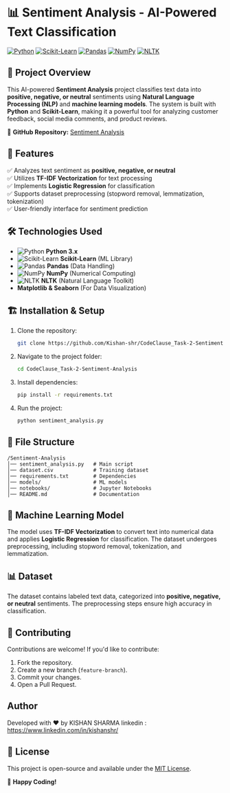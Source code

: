 # 📊 Sentiment Analysis - AI-Powered Text Classification

[![Python](https://img.shields.io/badge/Python-3.x-blue?style=for-the-badge&logo=python)](https://www.python.org/)
[![Scikit-Learn](https://img.shields.io/badge/Scikit--Learn-ML-orange?style=for-the-badge&logo=scikit-learn)](https://scikit-learn.org/)
[![Pandas](https://img.shields.io/badge/Pandas-Data%20Analysis-green?style=for-the-badge&logo=pandas)](https://pandas.pydata.org/)
[![NumPy](https://img.shields.io/badge/NumPy-Numerical%20Computing-blue?style=for-the-badge&logo=numpy)](https://numpy.org/)
[![NLTK](https://img.shields.io/badge/NLTK-Natural%20Language-red?style=for-the-badge&logo=python)](https://www.nltk.org/)

## 📌 Project Overview
This AI-powered **Sentiment Analysis** project classifies text data into **positive, negative, or neutral** sentiments using **Natural Language Processing (NLP)** and **machine learning models**. The system is built with **Python** and **Scikit-Learn**, making it a powerful tool for analyzing customer feedback, social media comments, and product reviews.

🔗 **GitHub Repository:** [Sentiment Analysis](https://github.com/Kishan-shr/CodeClause_Task-2-Sentiment-Analysis)

## 🚀 Features
✅ Analyzes text sentiment as **positive, negative, or neutral**  
✅ Utilizes **TF-IDF Vectorization** for text processing  
✅ Implements **Logistic Regression** for classification  
✅ Supports dataset preprocessing (stopword removal, lemmatization, tokenization)  
✅ User-friendly interface for sentiment prediction  

## 🛠️ Technologies Used
- ![Python](https://img.shields.io/badge/-Python-blue?style=flat-square&logo=python) **Python 3.x**
- ![Scikit-Learn](https://img.shields.io/badge/-Scikit--Learn-orange?style=flat-square&logo=scikit-learn) **Scikit-Learn** (ML Library)
- ![Pandas](https://img.shields.io/badge/-Pandas-green?style=flat-square&logo=pandas) **Pandas** (Data Handling)
- ![NumPy](https://img.shields.io/badge/-NumPy-blue?style=flat-square&logo=numpy) **NumPy** (Numerical Computing)
- ![NLTK](https://img.shields.io/badge/-NLTK-red?style=flat-square&logo=python) **NLTK** (Natural Language Toolkit)
- **Matplotlib & Seaborn** (For Data Visualization)

## 🏗️ Installation & Setup
1. Clone the repository:
   ```sh
   git clone https://github.com/Kishan-shr/CodeClause_Task-2-Sentiment-Analysis.git
   ```
2. Navigate to the project folder:
   ```sh
   cd CodeClause_Task-2-Sentiment-Analysis
   ```
3. Install dependencies:
   ```sh
   pip install -r requirements.txt
   ```
4. Run the project:
   ```sh
   python sentiment_analysis.py
   ```

## 📂 File Structure
```
/Sentiment-Analysis
│── sentiment_analysis.py   # Main script
│── dataset.csv             # Training dataset
│── requirements.txt        # Dependencies
│── models/                 # ML models
│── notebooks/              # Jupyter Notebooks
│── README.md               # Documentation
```

## 🤖 Machine Learning Model
The model uses **TF-IDF Vectorization** to convert text into numerical data and applies **Logistic Regression** for classification. The dataset undergoes preprocessing, including stopword removal, tokenization, and lemmatization.

## 📊 Dataset
The dataset contains labeled text data, categorized into **positive, negative, or neutral** sentiments. The preprocessing steps ensure high accuracy in classification.

## 🤝 Contributing
Contributions are welcome! If you'd like to contribute:
1. Fork the repository.
2. Create a new branch (`feature-branch`).
3. Commit your changes.
4. Open a Pull Request.

## Author
Developed with ❤️ by KISHAN SHARMA
linkedin : https://www.linkedin.com/in/kishanshr/

## 📜 License
This project is open-source and available under the [MIT License](LICENSE).

🚀 **Happy Coding!**


